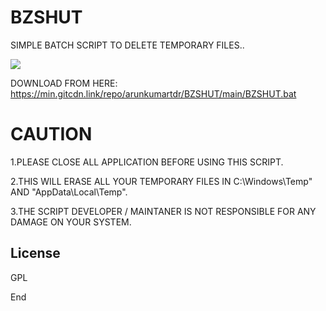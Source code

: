 # BZSHUT
SIMPLE BATCH SCRIPT TO DELETE TEMPORARY FILES..


![](https://i.ibb.co/y812mw9/bzshut.png)


DOWNLOAD FROM HERE: https://min.gitcdn.link/repo/arunkumartdr/BZSHUT/main/BZSHUT.bat

# CAUTION
1.PLEASE CLOSE ALL APPLICATION BEFORE USING THIS SCRIPT.

2.THIS WILL ERASE ALL YOUR TEMPORARY FILES IN C:\Windows\Temp\" AND "AppData\Local\Temp".

3.THE SCRIPT DEVELOPER / MAINTANER IS NOT RESPONSIBLE FOR ANY DAMAGE ON YOUR SYSTEM.

License
----
GPL

End
